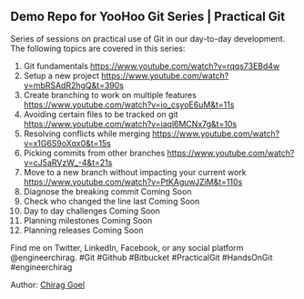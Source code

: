 ## Demo Repo for YooHoo Git Series | Practical Git 

Series of sessions on practical use of Git in our day-to-day development.
The following topics are covered in this series:
1. Git fundamentals
https://www.youtube.com/watch?v=rqqs73EBd4w
2. Setup a new project
https://www.youtube.com/watch?v=mbRSAdR2hgQ&t=390s
3. Create branching to work on multiple features 
https://www.youtube.com/watch?v=io_csyoE6uM&t=11s
4. Avoiding certain files to be tracked on git
https://www.youtube.com/watch?v=iaql6MCNx7g&t=10s
5. Resolving conflicts while merging
https://www.youtube.com/watch?v=x1G6S9oXqx0&t=15s
6. Picking commits from other branches
https://www.youtube.com/watch?v=cJ5aRVzW_-4&t=21s
7. Move to a new branch without impacting your current work
https://www.youtube.com/watch?v=PtKAguwJZiM&t=110s
8. Diagnose the breaking commit
Coming Soon
9. Check who changed the line last
Coming Soon
10. Day to day challenges
Coming Soon
11. Planning milestones
Coming Soon
12. Planning releases
Coming Soon

Find me on Twitter, LinkedIn, Facebook, or any social platform @engineerchirag.
#Git #Github #Bitbucket #PracticalGit #HandsOnGit #engineerchirag

Author: [Chirag Goel](http://www.engineerchirag.in)
